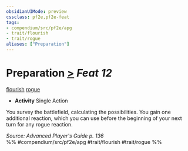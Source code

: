 ```yaml
---
obsidianUIMode: preview
cssclass: pf2e,pf2e-feat
tags:
- compendium/src/pf2e/apg
- trait/flourish
- trait/rogue
aliases: ["Preparation"]
---
```

# Preparation  [>](/rules/core-rulebook/chapter-9-playing-the-game.md#Actions "Single Action") *Feat 12*  
[flourish](/rules/traits/flourish.md)  [rogue](/rules/traits/rogue.md)  

- **Activity** Single Action

You survey the battlefield, calculating the possibilities. You gain one additional reaction, which you can use before the beginning of your next turn for any rogue reaction.

*Source: Advanced Player's Guide p. 136*  
%% #compendium/src/pf2e/apg #trait/flourish #trait/rogue %%